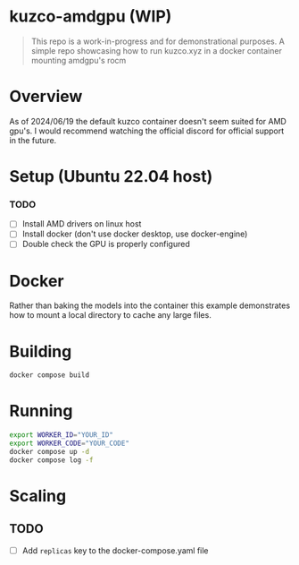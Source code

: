 # kuzco-amdgpu (WIP)
> This repo is a work-in-progress and for demonstrational purposes.
> A simple repo showcasing how to run kuzco.xyz in a docker container mounting amdgpu's rocm


# Overview
As of 2024/06/19 the default kuzco container doesn't seem suited for AMD gpu's.
I would recommend watching the official discord for official support in the future.

# Setup (Ubuntu 22.04 host)
### TODO
- [ ] Install AMD drivers on linux host
- [ ] Install docker (don't use docker desktop, use docker-engine)
- [ ] Double check the GPU is properly configured

# Docker
Rather than baking the models into the container this example demonstrates how to mount a local directory to cache any large files.

# Building
```sh
docker compose build
```

# Running
```sh
export WORKER_ID="YOUR_ID"
export WORKER_CODE="YOUR_CODE"
docker compose up -d
docker compose log -f
```

# Scaling
## TODO
- [ ] Add `replicas` key to the docker-compose.yaml file
